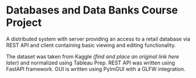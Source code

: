 
# Databases and Data Banks Course Project


A distributed system with server providing an access to a retail database via REST API and client
containing basic viewing and editing functionality.

The dataset was taken from Kaggle _(find and place an original link here later)_ and normalized using Tableau Prep.
REST API was written using FastAPI framework.
GUI is written using PyImGUI with a GLFW integration.
